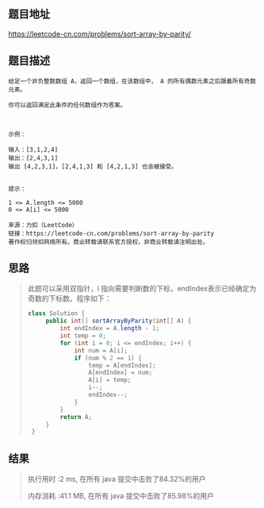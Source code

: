 ## 题目地址
 https://leetcode-cn.com/problems/sort-array-by-parity/ 
 
## 题目描述
```
给定一个非负整数数组 A，返回一个数组，在该数组中， A 的所有偶数元素之后跟着所有奇数元素。
 
你可以返回满足此条件的任何数组作为答案。
 
  
 
示例：
 
输入：[3,1,2,4]
输出：[2,4,3,1]
输出 [4,2,3,1]，[2,4,1,3] 和 [4,2,1,3] 也会被接受。
  
 
提示：
 
1 <= A.length <= 5000
0 <= A[i] <= 5000
 
来源：力扣（LeetCode）
链接：https://leetcode-cn.com/problems/sort-array-by-parity
著作权归领扣网络所有。商业转载请联系官方授权，非商业转载请注明出处。
```
 
## 思路
 
>   此题可以采用双指针，i 指向需要判断数的下标，endIndex表示已经确定为奇数的下标数。程序如下：
>
>   ```java
>   class Solution {
>        public int[] sortArrayByParity(int[] A) {
>            int endIndex = A.length - 1;
>            int temp = 0;
>            for (int i = 0; i <= endIndex; i++) {
>                int num = A[i];
>                if (num % 2 == 1) {
>                    temp = A[endIndex];
>                    A[endIndex] = num;
>                    A[i] = temp;
>                    i--;
>                    endIndex--;
>                }
>            }
>            return A;
>        }
>    }
>    ```
>    
>    
 
## 结果
 
> 执行用时 :2 ms, 在所有 java 提交中击败了84.32%的用户
>
> 内存消耗 :41.1 MB, 在所有 java 提交中击败了85.98%的用户
